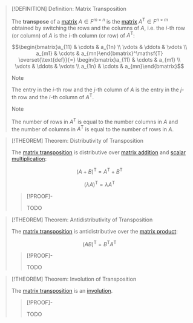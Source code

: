 >[!DEFINITION] Definition: Matrix Transposition
>
>The **transpose** of a [matrix](../Matrix.md) $A \in F^{m\times n}$ is the [matrix](../Matrix.md) $A^\mathsf{T} \in F^{n \times m}$ obtained by switching the rows and the columns of $A$, i.e. the $i$-th row (or column) of $A$ is the $i$-th column (or row) of $A^\mathsf{T}$:
>
>$$\begin{bmatrix}a_{11} & \cdots & a_{1n} \\ \vdots & \ddots & \vdots \\ a_{m1} & \cdots & a_{mn}\end{bmatrix}^\mathsf{T} \overset{\text{def}}{=} \begin{bmatrix}a_{11} & \cdots & a_{m1} \\ \vdots & \ddots & \vdots \\ a_{1n} & \cdots & a_{mn}\end{bmatrix}$$
>
>>[!NOTE]
>>
>>The entry in the $i$-th row and the $j$-th column of $A$ is the entry in the $j$-th row and the $i$-th column of $A^\mathsf{T}$.
>>
>
>>[!NOTE]
>>
>>The number of rows in $A^\mathsf{T}$ is equal to the number columns in $A$ and the number of columns in $A^\mathsf{T}$ is equal to the number of rows in $A$.
>>
>

>[!THEOREM] Theorem: Distributivity of Transposition
>
>The [matrix transposition](Matrix%20Transposition.md) is distributive over [matrix addition](Matrix%20Addition.md) and [scalar multiplication](Scalar%20Multiplication.md):
>
>$$(A + B)^\mathsf{T} = A^\mathsf{T} + B^\mathsf{T}$$
>
>$$(\lambda A)^\mathsf{T} = \lambda A^\mathsf{T}$$
>
>>[!PROOF]-
>>
>>TODO
>>
>

>[!THEOREM] Theorem: Antidistributivity of Transposition
>
>The [matrix transposition](Matrix%20Transposition.md) is antidistributive over the [matrix product](Matrix%20Product.md):
>
>$$(AB)^\mathsf{T} = B^\mathsf{T} A^\mathsf{T}$$
>
>>[!PROOF]-
>>
>>TODO
>>
>

>[!THEOREM] Theorem: Involution of Transposition
>
>The [matrix transposition](Matrix%20Transposition.md) is an [involution](../../../../Analysis/Functions/Types%20of%20Functions/Involution.md).
>
>>[!PROOF]-
>>
>>TODO
>>
>